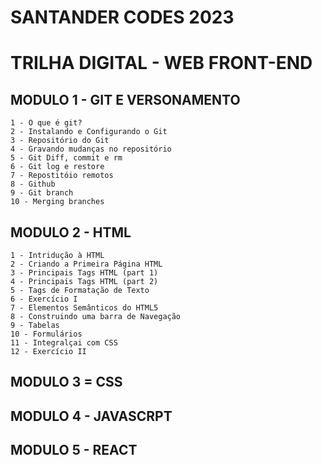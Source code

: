 # SANTANDER CODES 2023

# TRILHA DIGITAL - WEB FRONT-END

## MODULO 1 - GIT E VERSONAMENTO
    1 - O que é git?
    2 - Instalando e Configurando o Git
    3 - Repositório do Git
    4 - Gravando mudanças no repositório
    5 - Git Diff, commit e rm
    6 - Git log e restore
    7 - Repostitóio remotos
    8 - Github
    9 - Git branch
    10 - Merging branches

## MODULO 2 - HTML
    1 - Intridução à HTML
    2 - Criando a Primeira Página HTML
    3 - Principais Tags HTML (part 1)
    4 - Principais Tags HTML (part 2)
    5 - Tags de Formatação de Texto
    6 - Exercício I
    7 - Elementos Semânticos do HTML5
    8 - Construindo uma barra de Navegação
    9 - Tabelas
    10 - Formulários
    11 - Integralçai com CSS
    12 - Exercício II
## MODULO 3 = CSS

## MODULO 4 - JAVASCRPT

## MODULO 5 - REACT
